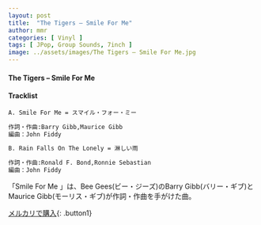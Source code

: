 ```yaml
---
layout: post
title:  "The Tigers – Smile For Me"
author: mmr
categories: [ Vinyl ]
tags: [ JPop, Group Sounds, 7inch ]
image: ../assets/images/The Tigers – Smile For Me.jpg
---
```


#### The Tigers – Smile For Me

#### Tracklist
```md
A. Smile For Me = スマイル・フォー・ミー

作詞・作曲:Barry Gibb,Maurice Gibb
編曲：John Fiddy

B. Rain Falls On The Lonely = 淋しい雨

作詞・作曲:Ronald F. Bond,Ronnie Sebastian
編曲：John Fiddy
```

「Smile For Me 」は、Bee Gees(ビー・ジーズ)のBarry Gibb(バリー・ギブ)とMaurice Gibb(モーリス・ギブ)が作詞・作曲を手がけた曲。

[メルカリで購入](https://jp.mercari.com/item/m46304938061){: .button1}

